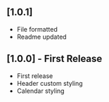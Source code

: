 ## [1.0.1]
* File formatted
* Readme updated

## [1.0.0] - First Release

* First release
* Header custom styling
* Calendar styling
